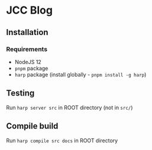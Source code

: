 # JCC Blog

## Installation

### Requirements

- NodeJS 12
- `pnpm` package
- `harp` package (install globally - `pnpm install -g harp`)

## Testing

Run `harp server src` in ROOT directory (not in `src/`)

## Compile build

Run `harp compile src docs` in ROOT directory
